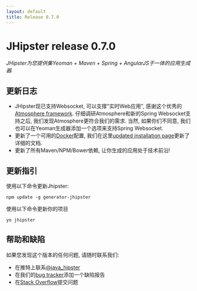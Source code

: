 ```yaml
---
layout: default
title: Release 0.7.0
---
```


JHipster release 0.7.0
==================

*JHipster为您提供集Yeoman + Maven + Spring + AngularJS于一体的应用生成器.*

更新日志
----------

- JHipster现已支持Websocket, 可以支撑"实时Web应用", 感谢这个优秀的[Atmosphere framework](http://async-io.org/). 仔细调研Atmosphere和新的Spring Websocket支持之后, 我们发现Atmosphere更符合我们的需求. 当然, 如果你们不同意, 我们也可以在Yeoman生成器添加一个选项来支持Spring Websocket.
- 更新了一个可用的[Docker](https://www.docker.io/)配置, 我们在这里[updated installation page](/installation/)更新了详细的文档.
- 更新了所有Maven/NPM/Bower依赖, 让你生成的应用处于技术前沿!

更新指引
------------

使用以下命令更新Jhipster:

```
npm update -g generator-jhipster
```

使用以下命令更新你的项目

```
yo jhipster
```

帮助和缺陷
--------------

如果您发现这个版本的任何问题, 请随时联系我们:

- 在推特上联系[@java_hipster](https://twitter.com/java_hipster)
- 在我们的[bug tracker](https://github.com/jhipster/generator-jhipster/issues?state=open)添加一个缺陷报告
- 在[Stack Overflow](http://stackoverflow.com/tags/jhipster/info)提交问题

